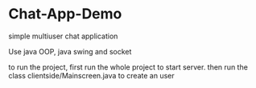 # Chat-App-Demo
simple multiuser chat application

Use java OOP, java swing and socket

to run the project, first run the whole project to start server. then run the class clientside/Mainscreen.java to create an user
